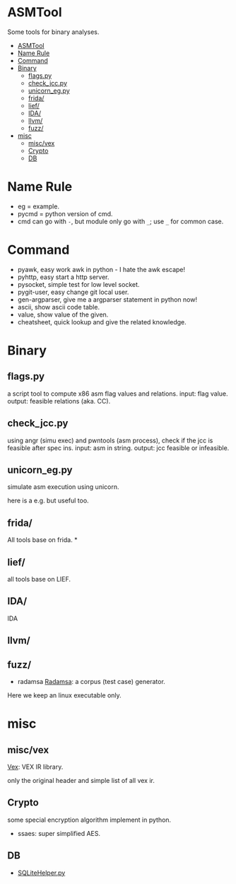 # ASMTool
Some tools for binary analyses.

- [ASMTool](#asmtool)
- [Name Rule](#name-rule)
- [Command](#command)
- [Binary](#binary)
    - [flags.py](#flagspy)
    - [check_jcc.py](#checkjccpy)
    - [unicorn_eg.py](#unicornegpy)
    - [frida/](#frida)
    - [lief/](#lief)
    - [IDA/](#ida)
    - [llvm/](#llvm)
    - [fuzz/](#fuzz)
- [misc](#misc)
    - [misc/vex](#miscvex)
    - [Crypto](#crypto)
    - [DB](#db)

# Name Rule
* eg = example.
* pycmd = python version of cmd.
* cmd can go with `-`, but module only go with `_`; use `_` for common case.

# Command
* pyawk, easy work awk in python - I hate the awk escape!
* pyhttp, easy start a http server.
* pysocket, simple test for low level socket.
* pygit-user, easy change git local user.
* gen-argparser, give me a argparser statement in python now!
* ascii, show ascii code table.
* value, show value of the given.
* cheatsheet, quick lookup and give the related knowledge.


# Binary
## flags.py
a script tool to compute x86 asm flag values and relations.
input: flag value.
output: feasible relations (aka. CC).

## check_jcc.py
using angr (simu exec) and pwntools (asm process), check if the jcc is feasible after spec ins.
input: asm in string.
output: jcc feasible or infeasible.

## unicorn_eg.py
simulate asm execution using unicorn.

here is a e.g. but useful too.

## frida/
All tools base on frida.
* 

## lief/
all tools base on LIEF.


## IDA/
IDA

## llvm/

## fuzz/
* radamsa
[Radamsa](https://github.com/aoh/radamsa): a corpus (test case) generator.

Here we keep an linux executable only.

# misc


## misc/vex
[Vex](): VEX IR library.

only the original header and simple list of all vex ir.

## Crypto
some special encryption algorithm implement in python.
* ssaes: super simplified AES.

## DB
* [SQLiteHelper.py](https://github.com/TomOrth/SQLiteHelper)